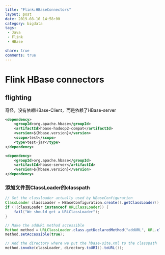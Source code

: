 ```yaml
---
title: "Flink:HBaseConnectors"
layout: post
date: 2019-08-10 14:58:00
category: bigdata
tags:
 - Java
 - Flink
 - HBase

share: true
comments: true
---
```


# Flink HBase connectors

## flighting

奇怪，没有依赖HBase-Client，而是依赖了HBase-server

```xml
<dependency>
	<groupId>org.apache.hbase</groupId>
	<artifactId>hbase-hadoop2-compat</artifactId>
	<version>${hbase.version}</version>
	<scope>test</scope>
	<type>test-jar</type>
</dependency>
```

```xml
<dependency>
	<groupId>org.apache.hbase</groupId>
	<artifactId>hbase-server</artifactId>
	<version>${hbase.version}</version>
</dependency>
```

### 添加文件到ClassLoader的classpath

```java
// Get the classloader actually used by HBaseConfiguration
ClassLoader classLoader = HBaseConfiguration.create().getClassLoader();
if (!(classLoader instanceof URLClassLoader)) {
	fail("We should get a URLClassLoader");
}

// Make the addURL method accessible
Method method = URLClassLoader.class.getDeclaredMethod("addURL", URL.class);
method.setAccessible(true);

// Add the directory where we put the hbase-site.xml to the classpath
method.invoke(classLoader, directory.toURI().toURL());
```

 






